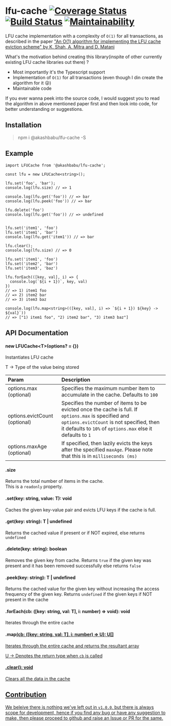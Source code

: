 # lfu-cache [![Coverage Status](https://coveralls.io/repos/github/AkashBabu/lfu-cache/badge.svg?branch=master)](https://coveralls.io/github/AkashBabu/lfu-cache?branch=master) [![Build Status](https://travis-ci.com/AkashBabu/lfu-cache.svg?branch=master)](https://travis-ci.com/AkashBabu/lfu-cache) [![Maintainability](https://api.codeclimate.com/v1/badges/b31fd7f387b54be7a02c/maintainability)](https://codeclimate.com/github/AkashBabu/lfu-cache/maintainability)

LFU cache implementation with a complexity of `O(1)` for all transactions, as described in the paper ["An O(1) algorithm for implementing the LFU cache eviction scheme" by K. Shah, A. Mitra and D. Matani](http://dhruvbird.com/lfu.pdf)

What's the motivation behind creating this library(inspite of other currently existing LFU cache libraries out there) ?
- Most importantly it's the Typescript support
- Implementation of `O(1)` for all transactions (even though I din create the algorithm for it 😜)
- Maintainable code


If you ever wanna peek into the source code, I would suggest you to read the algorithm in above mentioned paper first and then look into code, for better understanding or suggestions.

## Installation

> npm i @akashbabu/lfu-cache -S

## Example

```TS
import LFUCache from '@akashbabu/lfu-cache';

const lfu = new LFUCache<string>();

lfu.set('foo', 'bar');
console.log(lfu.size) // => 1

console.log(lfu.get('foo')) // => bar
console.log(lfu.peek('foo')) // => bar

lfu.delete('foo')
console.log(lfu.get('foo')) // => undefined


lfu.set('item1', 'foo')
lfu.set('item1', 'bar')
console.log(lfu.get('item1')) // => bar

lfu.clear();
console.log(lfu.size) // => 0

lfu.set('item1', 'foo')
lfu.set('item2', 'bar')
lfu.set('item3', 'baz')

lfu.forEach(([key, val], i) => {
  console.log(`${i + 1})`, key, val)
})
// => 1) item1 foo
// => 2) item2 bar
// => 3) item3 baz

console.log(lfu.map<string>(([key, val], i) => `${i + 1}) ${key} -> ${val}`))
// => ["1) item1 foo", "2) item2 bar", "3) item3 baz"]
```


## API Documentation

#### new LFUCache\<T>(options? = {})

Instantiates LFU cache

T -> Type of the value being stored

| Param | Description |
|:------|:------------|
| options.max (optional) | Specifies the maximum number item to accumulate in the cache. Defaults to `100` |
| options.evictCount (optional) | Specifies the number of items to be evicted once the cache is full. If `options.max` is specified and `options.evictCount` is not specified, then it defaults to `10%` of `options.max` else it defaults to `1` |
| options.maxAge (optional) | If specified, then lazily evicts the keys after the specified `maxAge`. Please note that this is in `milliseconds (ms)` | 


#### .size

Returns the total number of items in the cache.  
This is a `readonly` property.


#### .set(key: string, value: T): void

Caches the given key-value pair and evicts LFU keys if the cache is full.


#### .get(key: string): T | undefined

Returns the cached value if present or if NOT expired, else returns `undefined`


#### .delete(key: string): boolean

Removes the given key from cache. Returns `true` if the given key was present and it has been removed successfully else returns `false`


#### .peek(key: string): T | undefined

Returns the cached value for the given key without increasing the access frequency of the given key. Returns `undefined` if the given keys if NOT present in the cache


#### .forEach(cb: ([key: string, val: T], i: number) => void): void

Iterates through the entire cache


#### .map<U>(cb: ([key: string, val: T], i: number) => U): U[]

Iterates through the entire cache and returns the resultant array

U -> Denotes the return type when `cb` is called


#### .clear(): void

Clears all the data in the cache


## Contribution

We beleive there is nothing we've left out in `v1.0.0`, but there is always scope for development, hence if you find any bug or have any suggestion to make, then please proceed to github and raise an Issue or PR for the same.
